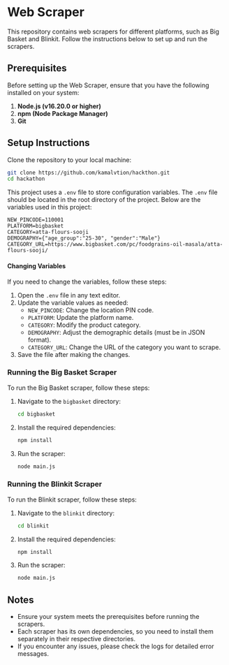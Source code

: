 # Web Scraper

This repository contains web scrapers for different platforms, such as Big Basket and Blinkit. Follow the instructions below to set up and run the scrapers.

## Prerequisites

Before setting up the Web Scraper, ensure that you have the following installed on your system:

1. **Node.js (v16.20.0 or higher)**
2. **npm (Node Package Manager)**
3. **Git**

## Setup Instructions

Clone the repository to your local machine:

```bash
git clone https://github.com/kamalvtion/hackthon.git
cd hackathon
```
This project uses a `.env` file to store configuration variables. The `.env` file should be located in the root directory of the project. Below are the variables used in this project:

```env
NEW_PINCODE=110001
PLATFORM=bigbasket
CATEGORY=atta-flours-sooji
DEMOGRAPHY={"age_group":"25-30", "gender":"Male"}
CATEGORY_URL=https://www.bigbasket.com/pc/foodgrains-oil-masala/atta-flours-sooji/
```

#### Changing Variables

If you need to change the variables, follow these steps:

1. Open the `.env` file in any text editor.
2. Update the variable values as needed:
   - `NEW_PINCODE`: Change the location PIN code.
   - `PLATFORM`: Update the platform name.
   - `CATEGORY`: Modify the product category.
   - `DEMOGRAPHY`: Adjust the demographic details (must be in JSON format).
   - `CATEGORY_URL`: Change the URL of the category you want to scrape.
3. Save the file after making the changes.

### Running the Big Basket Scraper

To run the Big Basket scraper, follow these steps:

1. Navigate to the `bigbasket` directory:
   ```bash
   cd bigbasket
   ```

2. Install the required dependencies:
   ```bash
   npm install
   ```

3. Run the scraper:
   ```bash
   node main.js
   ```

### Running the Blinkit Scraper

To run the Blinkit scraper, follow these steps:

1. Navigate to the `blinkit` directory:
   ```bash
   cd blinkit
   ```

2. Install the required dependencies:
   ```bash
   npm install
   ```

3. Run the scraper:
   ```bash
   node main.js
   ```

## Notes

- Ensure your system meets the prerequisites before running the scrapers.
- Each scraper has its own dependencies, so you need to install them separately in their respective directories.
- If you encounter any issues, please check the logs for detailed error messages.
